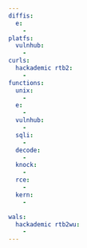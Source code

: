 ```yaml
---
diffis:
  e:
    -
platfs:
  vulnhub:
    -
curls:
  hackademic rtb2:
    -
functions:
  unix:
    -
  e:
    -
  vulnhub:
    -
  sqli:
    -
  decode:
    -
  knock:
    -
  rce:
    -
  kern:
    -

wals:
  hackademic rtb2wu:
    -
---
```

